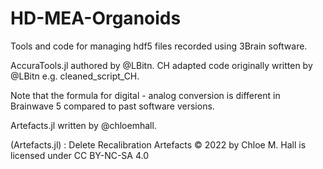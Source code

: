 # HD-MEA-Organoids
Tools and code for managing hdf5 files recorded using 3Brain software. 

AccuraTools.jl authored by @LBitn.
CH adapted code originally written by @LBitn e.g. cleaned_script_CH. 

Note that the formula for digital - analog conversion is different in Brainwave 5 compared to past software versions. 

Artefacts.jl written by @chloemhall. 

(Artefacts.jl) : Delete Recalibration Artefacts © 2022 by Chloe M. Hall is licensed under CC BY-NC-SA 4.0 
